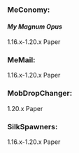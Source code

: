 ### MeConomy:
#### *My Magnum Opus*

1.16.x-1.20.x Paper

### MeMail:

1.16.x-1.20.x Paper

### MobDropChanger:

1.20.x Paper

### SilkSpawners:

1.16.x-1.20.x Paper
